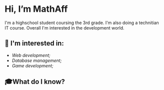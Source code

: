 # Hi, I’m MathAff
I'm a highschool student coursing the 3rd grade. 
I'm also doing a technitian IT course. Overall I'm interested in the development world.
## 👀 I'm interested in:
- *Web development;*
- *Database management;*
- *Game development;*

## 🎓What do I know?
<link rel="stylesheet" type='text/css' href="https://cdn.jsdelivr.net/gh/devicons/devicon@latest/devicon.min.css" />
          
